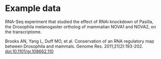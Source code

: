 # Example data

RNA-Seq experiment that studied the effect of RNAi knockdown of Pasilla, the Drosophila melanogaster ortholog of mammalian NOVA1 and NOVA2, on the transcriptome.

Brooks AN, Yang L, Duff MO, et al. Conservation of an RNA regulatory map between Drosophila and mammals. Genome Res. 2011;21(2):193-202. [doi:10.1101/gr.108662.110](https://www.ncbi.nlm.nih.gov/pmc/articles/PMC3032923/)